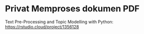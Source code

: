 # Privat Memproses dokumen PDF
Text Pre-Processing and Topic Modelling with Python: https://rstudio.cloud/project/1356128
